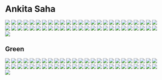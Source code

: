 
# Ankita Saha
![](https://starzone.ragalahari.com/dec2022/hd/ankita-saha-rajayogam-success-meet/ankita-saha-rajayogam-success-meet0.jpg)
![](https://starzone.ragalahari.com/dec2022/hd/ankita-saha-rajayogam-success-meet/ankita-saha-rajayogam-success-meet1.jpg)
![](https://starzone.ragalahari.com/dec2022/hd/ankita-saha-rajayogam-success-meet/ankita-saha-rajayogam-success-meet2.jpg)
![](https://starzone.ragalahari.com/dec2022/hd/ankita-saha-rajayogam-success-meet/ankita-saha-rajayogam-success-meet3.jpg)
![](https://starzone.ragalahari.com/dec2022/hd/ankita-saha-rajayogam-success-meet/ankita-saha-rajayogam-success-meet4.jpg)
![](https://starzone.ragalahari.com/dec2022/hd/ankita-saha-rajayogam-success-meet/ankita-saha-rajayogam-success-meet5.jpg)
![](https://starzone.ragalahari.com/dec2022/hd/ankita-saha-rajayogam-success-meet/ankita-saha-rajayogam-success-meet6.jpg)
![](https://starzone.ragalahari.com/dec2022/hd/ankita-saha-rajayogam-success-meet/ankita-saha-rajayogam-success-meet7.jpg)
![](https://starzone.ragalahari.com/dec2022/hd/ankita-saha-rajayogam-success-meet/ankita-saha-rajayogam-success-meet8.jpg)
![](https://starzone.ragalahari.com/dec2022/hd/ankita-saha-rajayogam-success-meet/ankita-saha-rajayogam-success-meet9.jpg)
![](https://starzone.ragalahari.com/dec2022/hd/ankita-saha-rajayogam-success-meet/ankita-saha-rajayogam-success-meet10.jpg)
![](https://starzone.ragalahari.com/dec2022/hd/ankita-saha-rajayogam-success-meet/ankita-saha-rajayogam-success-meet11.jpg)
![](https://starzone.ragalahari.com/dec2022/hd/ankita-saha-rajayogam-success-meet/ankita-saha-rajayogam-success-meet12.jpg)
![](https://starzone.ragalahari.com/dec2022/hd/ankita-saha-rajayogam-success-meet/ankita-saha-rajayogam-success-meet13.jpg)
![](https://starzone.ragalahari.com/dec2022/hd/ankita-saha-rajayogam-success-meet/ankita-saha-rajayogam-success-meet14.jpg)
![](https://starzone.ragalahari.com/dec2022/hd/ankita-saha-rajayogam-success-meet/ankita-saha-rajayogam-success-meet15.jpg)
![](https://starzone.ragalahari.com/dec2022/hd/ankita-saha-rajayogam-success-meet/ankita-saha-rajayogam-success-meet16.jpg)
![](https://starzone.ragalahari.com/dec2022/hd/ankita-saha-rajayogam-success-meet/ankita-saha-rajayogam-success-meet17.jpg)
![](https://starzone.ragalahari.com/dec2022/hd/ankita-saha-rajayogam-success-meet/ankita-saha-rajayogam-success-meet18.jpg)
![](https://starzone.ragalahari.com/dec2022/hd/ankita-saha-rajayogam-success-meet/ankita-saha-rajayogam-success-meet19.jpg)
![](https://starzone.ragalahari.com/dec2022/hd/ankita-saha-rajayogam-success-meet/ankita-saha-rajayogam-success-meet20.jpg)
![](https://starzone.ragalahari.com/dec2022/hd/ankita-saha-rajayogam-success-meet/ankita-saha-rajayogam-success-meet21.jpg)
![](https://starzone.ragalahari.com/dec2022/hd/ankita-saha-rajayogam-success-meet/ankita-saha-rajayogam-success-meet22.jpg)
![](https://starzone.ragalahari.com/dec2022/hd/ankita-saha-rajayogam-success-meet/ankita-saha-rajayogam-success-meet23.jpg)
![](https://starzone.ragalahari.com/dec2022/hd/ankita-saha-rajayogam-success-meet/ankita-saha-rajayogam-success-meet24.jpg)
![](https://starzone.ragalahari.com/dec2022/hd/ankita-saha-rajayogam-success-meet/ankita-saha-rajayogam-success-meet25.jpg)
![](https://starzone.ragalahari.com/dec2022/hd/ankita-saha-rajayogam-success-meet/ankita-saha-rajayogam-success-meet26.jpg)
![](https://starzone.ragalahari.com/dec2022/hd/ankita-saha-rajayogam-success-meet/ankita-saha-rajayogam-success-meet27.jpg)
![](https://starzone.ragalahari.com/dec2022/hd/ankita-saha-rajayogam-success-meet/ankita-saha-rajayogam-success-meet28.jpg)
![](https://starzone.ragalahari.com/dec2022/hd/ankita-saha-rajayogam-success-meet/ankita-saha-rajayogam-success-meet29.jpg)
![](https://starzone.ragalahari.com/dec2022/hd/ankita-saha-rajayogam-success-meet/ankita-saha-rajayogam-success-meet30.jpg)
![](https://starzone.ragalahari.com/dec2022/hd/ankita-saha-rajayogam-success-meet/ankita-saha-rajayogam-success-meet31.jpg)
![](https://starzone.ragalahari.com/dec2022/hd/ankita-saha-rajayogam-success-meet/ankita-saha-rajayogam-success-meet32.jpg)
![](https://starzone.ragalahari.com/dec2022/hd/ankita-saha-rajayogam-success-meet/ankita-saha-rajayogam-success-meet33.jpg)
![](https://starzone.ragalahari.com/dec2022/hd/ankita-saha-rajayogam-success-meet/ankita-saha-rajayogam-success-meet34.jpg)
![](https://starzone.ragalahari.com/dec2022/hd/ankita-saha-rajayogam-success-meet/ankita-saha-rajayogam-success-meet35.jpg)
![](https://starzone.ragalahari.com/dec2022/hd/ankita-saha-rajayogam-success-meet/ankita-saha-rajayogam-success-meet36.jpg)
![](https://starzone.ragalahari.com/dec2022/hd/ankita-saha-rajayogam-success-meet/ankita-saha-rajayogam-success-meet37.jpg)
![](https://starzone.ragalahari.com/dec2022/hd/ankita-saha-rajayogam-success-meet/ankita-saha-rajayogam-success-meet38.jpg)
![](https://starzone.ragalahari.com/dec2022/hd/ankita-saha-rajayogam-success-meet/ankita-saha-rajayogam-success-meet39.jpg)
![](https://starzone.ragalahari.com/dec2022/hd/ankita-saha-rajayogam-success-meet/ankita-saha-rajayogam-success-meet40.jpg)
![](https://starzone.ragalahari.com/dec2022/hd/ankita-saha-rajayogam-success-meet/ankita-saha-rajayogam-success-meet41.jpg)
![](https://starzone.ragalahari.com/dec2022/hd/ankita-saha-rajayogam-success-meet/ankita-saha-rajayogam-success-meet42.jpg)
![](https://starzone.ragalahari.com/dec2022/hd/ankita-saha-rajayogam-success-meet/ankita-saha-rajayogam-success-meet43.jpg)
![](https://starzone.ragalahari.com/dec2022/hd/ankita-saha-rajayogam-success-meet/ankita-saha-rajayogam-success-meet44.jpg)
![](https://starzone.ragalahari.com/dec2022/hd/ankita-saha-rajayogam-success-meet/ankita-saha-rajayogam-success-meet45.jpg)
![](https://starzone.ragalahari.com/dec2022/hd/ankita-saha-rajayogam-success-meet/ankita-saha-rajayogam-success-meet46.jpg)
![](https://starzone.ragalahari.com/dec2022/hd/ankita-saha-rajayogam-success-meet/ankita-saha-rajayogam-success-meet47.jpg)
![](https://starzone.ragalahari.com/dec2022/hd/ankita-saha-rajayogam-success-meet/ankita-saha-rajayogam-success-meet48.jpg)
![](https://starzone.ragalahari.com/dec2022/hd/ankita-saha-rajayogam-success-meet/ankita-saha-rajayogam-success-meet49.jpg)
![](https://starzone.ragalahari.com/dec2022/hd/ankita-saha-rajayogam-success-meet/ankita-saha-rajayogam-success-meet50.jpg)

## Green
![](https://starzone.ragalahari.com/nov2022/hd/ankita-saha-rajayogam-teaser-launch/ankita-saha-rajayogam-teaser-launch0.jpg)
![](https://starzone.ragalahari.com/nov2022/hd/ankita-saha-rajayogam-teaser-launch/ankita-saha-rajayogam-teaser-launch1.jpg)
![](https://starzone.ragalahari.com/nov2022/hd/ankita-saha-rajayogam-teaser-launch/ankita-saha-rajayogam-teaser-launch2.jpg)
![](https://starzone.ragalahari.com/nov2022/hd/ankita-saha-rajayogam-teaser-launch/ankita-saha-rajayogam-teaser-launch3.jpg)
![](https://starzone.ragalahari.com/nov2022/hd/ankita-saha-rajayogam-teaser-launch/ankita-saha-rajayogam-teaser-launch4.jpg)
![](https://starzone.ragalahari.com/nov2022/hd/ankita-saha-rajayogam-teaser-launch/ankita-saha-rajayogam-teaser-launch5.jpg)
![](https://starzone.ragalahari.com/nov2022/hd/ankita-saha-rajayogam-teaser-launch/ankita-saha-rajayogam-teaser-launch6.jpg)
![](https://starzone.ragalahari.com/nov2022/hd/ankita-saha-rajayogam-teaser-launch/ankita-saha-rajayogam-teaser-launch7.jpg)
![](https://starzone.ragalahari.com/nov2022/hd/ankita-saha-rajayogam-teaser-launch/ankita-saha-rajayogam-teaser-launch8.jpg)
![](https://starzone.ragalahari.com/nov2022/hd/ankita-saha-rajayogam-teaser-launch/ankita-saha-rajayogam-teaser-launch9.jpg)
![](https://starzone.ragalahari.com/nov2022/hd/ankita-saha-rajayogam-teaser-launch/ankita-saha-rajayogam-teaser-launch10.jpg)
![](https://starzone.ragalahari.com/nov2022/hd/ankita-saha-rajayogam-teaser-launch/ankita-saha-rajayogam-teaser-launch11.jpg)
![](https://starzone.ragalahari.com/nov2022/hd/ankita-saha-rajayogam-teaser-launch/ankita-saha-rajayogam-teaser-launch12.jpg)
![](https://starzone.ragalahari.com/nov2022/hd/ankita-saha-rajayogam-teaser-launch/ankita-saha-rajayogam-teaser-launch13.jpg)
![](https://starzone.ragalahari.com/nov2022/hd/ankita-saha-rajayogam-teaser-launch/ankita-saha-rajayogam-teaser-launch14.jpg)
![](https://starzone.ragalahari.com/nov2022/hd/ankita-saha-rajayogam-teaser-launch/ankita-saha-rajayogam-teaser-launch15.jpg)
![](https://starzone.ragalahari.com/nov2022/hd/ankita-saha-rajayogam-teaser-launch/ankita-saha-rajayogam-teaser-launch16.jpg)
![](https://starzone.ragalahari.com/nov2022/hd/ankita-saha-rajayogam-teaser-launch/ankita-saha-rajayogam-teaser-launch17.jpg)
![](https://starzone.ragalahari.com/nov2022/hd/ankita-saha-rajayogam-teaser-launch/ankita-saha-rajayogam-teaser-launch18.jpg)
![](https://starzone.ragalahari.com/nov2022/hd/ankita-saha-rajayogam-teaser-launch/ankita-saha-rajayogam-teaser-launch19.jpg)
![](https://starzone.ragalahari.com/nov2022/hd/ankita-saha-rajayogam-teaser-launch/ankita-saha-rajayogam-teaser-launch20.jpg)
![](https://starzone.ragalahari.com/nov2022/hd/ankita-saha-rajayogam-teaser-launch/ankita-saha-rajayogam-teaser-launch21.jpg)
![](https://starzone.ragalahari.com/nov2022/hd/ankita-saha-rajayogam-teaser-launch/ankita-saha-rajayogam-teaser-launch22.jpg)
![](https://starzone.ragalahari.com/nov2022/hd/ankita-saha-rajayogam-teaser-launch/ankita-saha-rajayogam-teaser-launch23.jpg)
![](https://starzone.ragalahari.com/nov2022/hd/ankita-saha-rajayogam-teaser-launch/ankita-saha-rajayogam-teaser-launch24.jpg)
![](https://starzone.ragalahari.com/nov2022/hd/ankita-saha-rajayogam-teaser-launch/ankita-saha-rajayogam-teaser-launch25.jpg)
![](https://starzone.ragalahari.com/nov2022/hd/ankita-saha-rajayogam-teaser-launch/ankita-saha-rajayogam-teaser-launch26.jpg)
![](https://starzone.ragalahari.com/nov2022/hd/ankita-saha-rajayogam-teaser-launch/ankita-saha-rajayogam-teaser-launch27.jpg)
![](https://starzone.ragalahari.com/nov2022/hd/ankita-saha-rajayogam-teaser-launch/ankita-saha-rajayogam-teaser-launch28.jpg)
![](https://starzone.ragalahari.com/nov2022/hd/ankita-saha-rajayogam-teaser-launch/ankita-saha-rajayogam-teaser-launch29.jpg)
![](https://starzone.ragalahari.com/nov2022/hd/ankita-saha-rajayogam-teaser-launch/ankita-saha-rajayogam-teaser-launch30.jpg)
![](https://starzone.ragalahari.com/nov2022/hd/ankita-saha-rajayogam-teaser-launch/ankita-saha-rajayogam-teaser-launch31.jpg)
![](https://starzone.ragalahari.com/nov2022/hd/ankita-saha-rajayogam-teaser-launch/ankita-saha-rajayogam-teaser-launch32.jpg)
![](https://starzone.ragalahari.com/nov2022/hd/ankita-saha-rajayogam-teaser-launch/ankita-saha-rajayogam-teaser-launch33.jpg)
![](https://starzone.ragalahari.com/nov2022/hd/ankita-saha-rajayogam-teaser-launch/ankita-saha-rajayogam-teaser-launch34.jpg)
![](https://starzone.ragalahari.com/nov2022/hd/ankita-saha-rajayogam-teaser-launch/ankita-saha-rajayogam-teaser-launch35.jpg)
![](https://starzone.ragalahari.com/nov2022/hd/ankita-saha-rajayogam-teaser-launch/ankita-saha-rajayogam-teaser-launch36.jpg)
![](https://starzone.ragalahari.com/nov2022/hd/ankita-saha-rajayogam-teaser-launch/ankita-saha-rajayogam-teaser-launch37.jpg)
![](https://starzone.ragalahari.com/nov2022/hd/ankita-saha-rajayogam-teaser-launch/ankita-saha-rajayogam-teaser-launch38.jpg)
![](https://starzone.ragalahari.com/nov2022/hd/ankita-saha-rajayogam-teaser-launch/ankita-saha-rajayogam-teaser-launch39.jpg)
![](https://starzone.ragalahari.com/nov2022/hd/ankita-saha-rajayogam-teaser-launch/ankita-saha-rajayogam-teaser-launch40.jpg)
![](https://starzone.ragalahari.com/nov2022/hd/ankita-saha-rajayogam-teaser-launch/ankita-saha-rajayogam-teaser-launch41.jpg)
![](https://starzone.ragalahari.com/nov2022/hd/ankita-saha-rajayogam-teaser-launch/ankita-saha-rajayogam-teaser-launch42.jpg)
![](https://starzone.ragalahari.com/nov2022/hd/ankita-saha-rajayogam-teaser-launch/ankita-saha-rajayogam-teaser-launch43.jpg)
![](https://starzone.ragalahari.com/nov2022/hd/ankita-saha-rajayogam-teaser-launch/ankita-saha-rajayogam-teaser-launch44.jpg)
![](https://starzone.ragalahari.com/nov2022/hd/ankita-saha-rajayogam-teaser-launch/ankita-saha-rajayogam-teaser-launch45.jpg)
![](https://starzone.ragalahari.com/nov2022/hd/ankita-saha-rajayogam-teaser-launch/ankita-saha-rajayogam-teaser-launch46.jpg)
![](https://starzone.ragalahari.com/nov2022/hd/ankita-saha-rajayogam-teaser-launch/ankita-saha-rajayogam-teaser-launch47.jpg)
![](https://starzone.ragalahari.com/nov2022/hd/ankita-saha-rajayogam-teaser-launch/ankita-saha-rajayogam-teaser-launch48.jpg)
![](https://starzone.ragalahari.com/nov2022/hd/ankita-saha-rajayogam-teaser-launch/ankita-saha-rajayogam-teaser-launch49.jpg)
![](https://starzone.ragalahari.com/nov2022/hd/ankita-saha-rajayogam-teaser-launch/ankita-saha-rajayogam-teaser-launch50.jpg)
